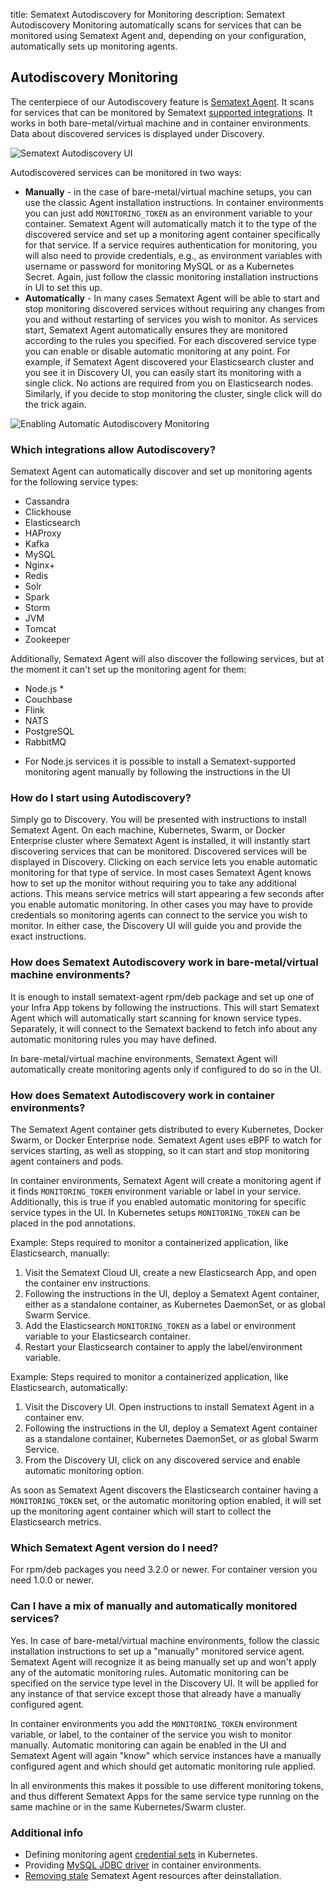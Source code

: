 title: Sematext Autodiscovery for Monitoring
description: Sematext Autodiscovery Monitoring automatically scans for services that can be monitored using Sematext Agent and, depending on your configuration, automatically sets up monitoring agents. 

## Autodiscovery Monitoring

The centerpiece of our Autodiscovery feature is [Sematext Agent](../agents/sematext-agent). It scans for services that can be monitored by Sematext
[supported integrations](autodiscovery/#which-integrations-allow-autodiscovery). It works in both bare-metal/virtual machine and in container environments. Data about discovered services is displayed under Discovery.

<img class="content-modal-image" alt="Sematext Autodiscovery UI" src="../../images/monitoring/autodiscovery-ui.png" title="Sematext Autodiscovery UI">


Autodiscovered services can be monitored in two ways:
- **Manually** - in the case of bare-metal/virtual machine setups, you can use the classic Agent installation instructions. In container environments you can just add `MONITORING_TOKEN` as an environment variable to your container. Sematext Agent will automatically match it to the type of the discovered service and set up a monitoring agent container specifically for that service. If a service requires authentication for monitoring, you will also need to provide credentials, e.g., as environment variables with username or password for monitoring MySQL or as a Kubernetes Secret. Again, just follow the classic monitoring installation instructions in UI to set this up.
- **Automatically** - In many cases Sematext Agent will be able to start and stop monitoring discovered services without requiring any changes from you and without restarting of services you wish to monitor. As services start, Sematext Agent automatically ensures they are monitored according to the rules you specified. For each discovered service type you can enable or disable automatic monitoring at any point. For example, if Sematext Agent discovered your Elasticsearch cluster and you see it in Discovery UI, you can easily start its monitoring with a single click. No actions are required from you on Elasticsearch nodes. Similarly, if you decide to stop monitoring the cluster, single click will do the trick again. 

<img class="content-modal-image" alt="Enabling Automatic Autodiscovery Monitoring" src="../../images/monitoring/automatic-autodiscovery-monitoring.png" title="Enabling Automatic Autodiscovery Monitoring">

### Which integrations allow Autodiscovery?

Sematext Agent can automatically discover and set up monitoring agents for the following service types: 
- Cassandra
- Clickhouse
- Elasticsearch
- HAProxy
- Kafka
- MySQL
- Nginx+
- Redis
- Solr
- Spark
- Storm
- JVM
- Tomcat
- Zookeeper

Additionally, Sematext Agent will also discover the following services, but at the moment it can't set up the monitoring agent for them:
- Node.js *
- Couchbase
- Flink
- NATS
- PostgreSQL
- RabbitMQ

* For Node.js services it is possible to install a Sematext-supported monitoring agent manually by following the instructions in the UI 

### How do I start using Autodiscovery?

Simply go to Discovery. You will be presented with instructions to install Sematext Agent. On each machine, Kubernetes, Swarm, or Docker Enterprise cluster where Sematext Agent
is installed, it will instantly start discovering services that can be monitored. Discovered services will be displayed in Discovery. Clicking on each service lets you enable automatic monitoring for that type of service. In most cases Sematext Agent knows how to set up the monitor without requiring you to take any additional actions. This means service metrics will start appearing a few seconds after you enable automatic monitoring. In other cases you may have to provide credentials so monitoring agents can connect to the service you wish to monitor. In either case, the Discovery UI will guide you and provide the exact instructions.

### How does Sematext Autodiscovery work in bare-metal/virtual machine environments?

It is enough to install sematext-agent rpm/deb package and set up one of your Infra App tokens by following the instructions. This will start Sematext Agent which will
automatically start scanning for known service types. Separately, it will connect to the Sematext backend to fetch info about any automatic monitoring rules you may have defined.

In bare-metal/virtual machine environments, Sematext Agent will automatically create monitoring agents only if configured to do so in the UI.

### How does Sematext Autodiscovery work in container environments? 

The Sematext Agent container gets distributed to every Kubernetes, Docker Swarm, or Docker Enterprise node. Sematext Agent uses eBPF to watch for services starting, as well as stopping, so it can start and stop monitoring agent containers and pods.

In container environments, Sematext Agent will create a monitoring agent if it finds `MONITORING_TOKEN` environment variable or label in your service. Additionally, this is true if you enabled automatic monitoring for specific service types in the UI. In Kubernetes setups `MONITORING_TOKEN` can be placed in the pod annotations.

Example: Steps required to monitor a containerized application, like Elasticsearch, manually: 
1. Visit the Sematext Cloud UI, create a new Elasticsearch App, and open the container env instructions.
2. Following the instructions in the UI, deploy a Sematext Agent container, either as a standalone container, as Kubernetes DaemonSet, or as global Swarm Service.
3. Add the Elasticsearch `MONITORING_TOKEN` as a label or environment variable to your Elasticsearch container.
4. Restart your Elasticsearch container to apply the label/environment variable.

Example: Steps required to monitor a containerized application, like Elasticsearch, automatically: 
1. Visit the Discovery UI. Open instructions to install Sematext Agent in a container env.
2. Following the instructions in the UI, deploy a Sematext Agent container as a standalone container, Kubernetes DaemonSet, or as global Swarm Service.
3. From the Discovery UI, click on any discovered service and enable automatic monitoring option.

As soon as Sematext Agent discovers the Elasticsearch container having a `MONITORING_TOKEN` set, or the automatic monitoring option enabled, it will set up the monitoring agent container which will start to collect the Elasticsearch metrics. 

### Which Sematext Agent version do I need?

For rpm/deb packages you need 3.2.0 or newer. For container version you need 1.0.0 or newer. 

### Can I have a mix of manually and automatically monitored services?

Yes. In case of bare-metal/virtual machine environments, follow the classic installation instructions to set up a "manually" monitored service agent. Sematext Agent will recognize it as being manually set up and won't apply any of the automatic monitoring rules. Automatic monitoring can be specified on the service type level in the Discovery UI. It will be applied for any instance of that service except those that already have a manually configured agent.

In container environments you add the `MONITORING_TOKEN` environment variable, or label, to the container of the service you wish to monitor manually. Automatic monitoring can again be enabled in the UI and Sematext Agent will again "know" which service instances have a manually configured agent and which should get automatic monitoring rule applied.  

In all environments this makes it possible to use different monitoring tokens, and thus different Sematext Apps for the same service type running on the same machine or in the same Kubernetes/Swarm cluster.

### Additional info

- Defining monitoring agent [credential sets](../agents/sematext-agent/autodisco/credential-sets) in Kubernetes.
- Providing [MySQL JDBC driver](../agents/sematext-agent/autodisco/mysql-driver) in container environments.
- [Removing stale](../agents/sematext-agent/autodisco/removing-stale-resources) Sematext Agent resources after deinstallation.
